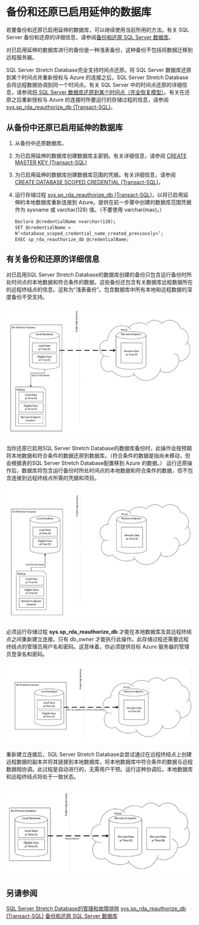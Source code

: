 <properties
	pageTitle="备份和还原已启用延伸的数据库 | Azure"
	description="了解如何备份和还原已启用延伸的数据库。"
	services="sql-server-stretch-database"
	documentationCenter=""
	authors="douglasl"
	manager="jhubbard"
	editor="monicar"/>

<tags
	ms.service="sql-server-stretch-database"
	ms.date="02/26/2016"
	wacn.date="03/10/2016"/>


# 备份和还原已启用延伸的数据库 

若要备份和还原已启用延伸的数据库，可以继续使用当前所用的方法。有关 SQL Server 备份和还原的详细信息，请参阅[备份和还原 SQL Server 数据库](https://msdn.microsoft.com/zh-cn/library/ms187048.aspx)。

对已启用延伸的数据库进行的备份是一种浅表备份，这种备份不包括将数据迁移到远程服务器。

SQL Server Stretch Database完全支持时间点还原。将 SQL Server 数据库还原到某个时间点并重新授权与 Azure 的连接之后，SQL Server Stretch Database会将远程数据协调到同一个时间点。有关 SQL Server 中的时间点还原的详细信息，请参阅[将 SQL Server 数据库还原到某个时间点（完全恢复模型）](https://msdn.microsoft.com/zh-cn/library/ms179451.aspx)。有关在还原之后重新授权与 Azure 的连接时所要运行的存储过程的信息，请参阅 [sys.sp\_rda\_reauthorize\_db (Transact-SQL)](https://msdn.microsoft.com/zh-cn/library/mt131016.aspx)。

## <a name="Reconnect"></a>从备份中还原已启用延伸的数据库

1.  从备份中还原数据库。

2.  为已启用延伸的数据库创建数据库主密钥。有关详细信息，请参阅 [CREATE MASTER KEY (Transact-SQL)](https://msdn.microsoft.com/zh-cn/library/ms174382.aspx)

3.  为已启用延伸的数据库创建数据库范围的凭据。有关详细信息，请参阅 [CREATE DATABASE SCOPED CREDENTIAL (Transact-SQL)](https://msdn.microsoft.com/zh-cn/library/mt270260.aspx)。

4.  运行存储过程 [sys.sp\_rda\_reauthorize\_db (Transact-SQL)](https://msdn.microsoft.com/zh-cn/library/mt131016.aspx)，以将已启用延伸的本地数据库重新连接到 Azure。提供在前一步骤中创建的数据库范围凭据作为 sysname 或 varchar(128) 值。（不要使用 varchar(max)。）

    ```tsql
    Declare @credentialName nvarchar(128);
    SET @credentialName = N’<database_scoped_credential_name_created_previously>’;
    EXEC sp_rda_reauthorize_db @credentialName;
    ```

## <a name="MoreInfo"></a>有关备份和还原的详细信息
对已启用SQL Server Stretch Database的数据库创建的备份只包含运行备份时所处时间点的本地数据和符合条件的数据。这些备份还包含有关数据库远程数据所在的远程终结点的信息。这称为“浅表备份”。包含数据库中所有本地和远程数据的深度备份不受支持。

![SQL Server Stretch Database备份示意图][StretchBackupImage1]

当你还原已启用SQL Server Stretch Database的数据库备份时，此操作会按预期将本地数据和符合条件的数据还原到数据库。（符合条件的数据是指尚未移动，但会根据表的SQL Server Stretch Database配置移到 Azure 的数据。） 运行还原操作后，数据库将包含运行备份时所处时间点的本地数据和符合条件的数据，但不包含连接到远程终结点所需的凭据和项目。

![备份后的SQL Server Stretch Database][StretchBackupImage2]

必须运行存储过程 **sys.sp\_rda\_reauthorize\_db** 才能在本地数据库及其远程终结点之间重新建立连接。只有 db\_owner 才能执行此操作。此存储过程还需要远程终结点的管理员用户名和密码。这意味着，你必须提供目标 Azure 服务器的管理员登录名和密码。

![备份后的SQL Server Stretch Database][StretchBackupImage3]

重新建立连接后，SQL Server Stretch Database会尝试通过在远程终结点上创建远程数据的副本并将其链接到本地数据库，将本地数据库中符合条件的数据与远程数据相协调。此过程是自动进行的，无需用户干预。运行这种协调后，本地数据库和远程终结点将处于一致状态。

![备份后的SQL Server Stretch Database][StretchBackupImage4]

## 另请参阅
[SQL Server Stretch Database的管理和故障排除](/documentation/articles/sql-server-stretch-database-manage/)
[sys.sp\_rda\_reauthorize\_db (Transact-SQL)](https://msdn.microsoft.com/zh-cn/library/mt131016.aspx)
[备份和还原 SQL Server 数据库](https://msdn.microsoft.com/zh-cn/library/ms187048.aspx)

<!--Image references-->
[StretchBackupImage1]: ./media/sql-server-stretch-database-backup/StretchDBBackup1.png
[StretchBackupImage2]: ./media/sql-server-stretch-database-backup/StretchDBBackup2.png
[StretchBackupImage3]: ./media/sql-server-stretch-database-backup/StretchDBBackup3.png
[StretchBackupImage4]: ./media/sql-server-stretch-database-backup/StretchDBBackup4.png

<!---HONumber=Mooncake_0307_2016-->